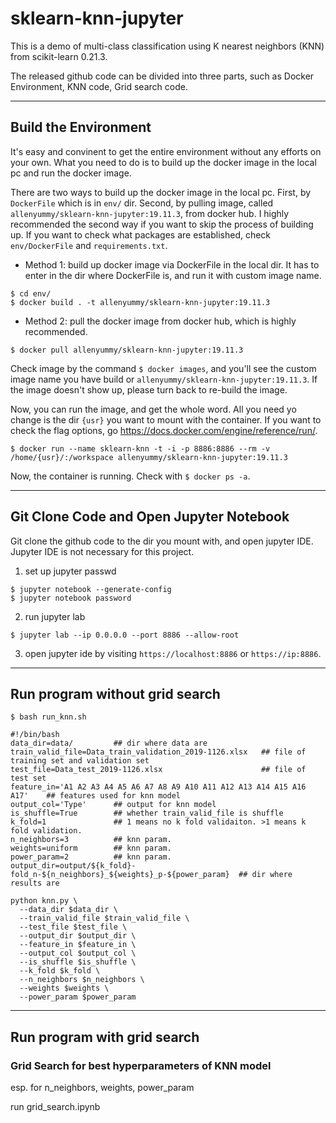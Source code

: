 # **sklearn-knn-jupyter**
This is a demo of multi-class classification using K nearest neighbors (KNN) from scikit-learn 0.21.3.

The released github code can be divided into three parts, such as Docker Environment, KNN code, Grid search code.

---
## Build the Environment
It's easy and convinent to get the entire environment without any efforts on your own. What you need to do is to build up the docker image in the local pc and run the docker image. 

There are two ways to build up the docker image in the local pc. First, by `DockerFile` which is in `env/` dir. Second, by pulling image, called `allenyummy/sklearn-knn-jupyter:19.11.3`, from docker hub. I highly recommended the second way if you want to skip the process of building up. If you want to check what packages are established, check `env/DockerFile` and `requirements.txt`. 
* Method 1: build up docker image via DockerFile in the local dir. It has to enter in the dir where DockerFile is, and run it with custom image name.

```
$ cd env/
$ docker build . -t allenyummy/sklearn-knn-jupyter:19.11.3
```  

* Method 2: pull the docker image from docker hub, which is highly recommended. 

```
$ docker pull allenyummy/sklearn-knn-jupyter:19.11.3
```


Check image by the command `$ docker images`, and you'll see the custom image name you have build or `allenyummy/sklearn-knn-jupyter:19.11.3`. If the image doesn't show up, please turn back to re-build the image.

Now, you can run the image, and get the whole word. All you need yo change is the dir `{usr}` you want to mount with the container. If you want to check the flag options, go https://docs.docker.com/engine/reference/run/.

```
$ docker run --name sklearn-knn -t -i -p 8886:8886 --rm -v /home/{usr}/:/workspace allenyummy/sklearn-knn-jupyter:19.11.3
```

Now, the container is running. Check with `$ docker ps -a`.

---
## Git Clone Code and Open Jupyter Notebook
Git clone the github code to the dir you mount with, and open jupyter IDE. Jupyter IDE is not necessary for this project.

1. set up jupyter passwd

```
$ jupyter notebook --generate-config
$ jupyter notebook password
```

2. run jupyter lab

```
$ jupyter lab --ip 0.0.0.0 --port 8886 --allow-root
```

3. open jupyter ide by visiting `https://localhost:8886` or `https://ip:8886`.

---
## Run program without grid search
```
$ bash run_knn.sh

#!/bin/bash
data_dir=data/         ## dir where data are
train_valid_file=Data_train_validation_2019-1126.xlsx   ## file of training set and validation set
test_file=Data_test_2019-1126.xlsx                      ## file of test set
feature_in='A1 A2 A3 A4 A5 A6 A7 A8 A9 A10 A11 A12 A13 A14 A15 A16 A17'    ## features used for knn model
output_col='Type'      ## output for knn model
is_shuffle=True        ## whether train_valid_file is shuffle 
k_fold=1               ## 1 means no k fold validaiton. >1 means k fold validation. 
n_neighbors=3          ## knn param.
weights=uniform        ## knn param.
power_param=2          ## knn param.
output_dir=output/${k_fold}-fold_n-${n_neighbors}_${weights}_p-${power_param}  ## dir where results are 

python knn.py \                           
  --data_dir $data_dir \
  --train_valid_file $train_valid_file \
  --test_file $test_file \
  --output_dir $output_dir \
  --feature_in $feature_in \
  --output_col $output_col \
  --is_shuffle $is_shuffle \
  --k_fold $k_fold \
  --n_neighbors $n_neighbors \
  --weights $weights \
  --power_param $power_param
```

---
## Run program with grid search
### Grid Search for best hyperparameters of KNN model
esp. for n_neighbors, weights, power_param

run grid_search.ipynb


